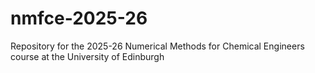 # nmfce-2025-26
Repository for the 2025-26 Numerical Methods for Chemical Engineers course at the University of Edinburgh
